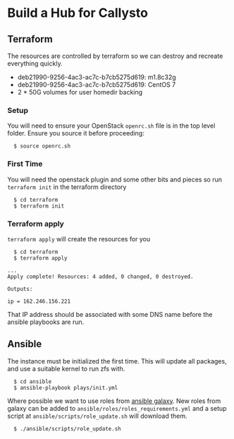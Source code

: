 # Build a Hub for Callysto

## Terraform
The resources are controlled by terraform so we can destroy and recreate
everything quickly.
 
 * deb21990-9256-4ac3-ac7c-b7cb5275d619: m1.8c32g
 * deb21990-9256-4ac3-ac7c-b7cb5275d619: CentOS 7
 * 2 * 50G volumes for user homedir backing

### Setup
You will need to ensure your OpenStack `openrc.sh` file is in the top level folder.
Ensure you source it before proceeding:
```
  $ source openrc.sh
```


### First Time
You will need the openstack plugin and some other bits and pieces so run
`terraform init` in the terraform directory
```
  $ cd terraform
  $ terraform init
```

### Terraform apply
`terraform apply` will create the resources for you
```
  $ cd terraform
  $ terraform apply

...
Apply complete! Resources: 4 added, 0 changed, 0 destroyed.

Outputs:

ip = 162.246.156.221
```
That IP address should be associated with some DNS name before the ansible
playbooks are run.


## Ansible

The instance must be initialized the first time. This will update all packages,
and use a suitable kernel to run zfs with.
```
  $ cd ansible
  $ ansible-playbook plays/init.yml
```


Where possible we want to use roles from [ansible
galaxy](https://galaxy.ansible.com). New roles from galaxy can be added to
`ansible/roles/roles_requirements.yml` and a setup script at
`ansible/scripts/role_update.sh` will download them.

```
  $ ./ansible/scripts/role_update.sh
```
